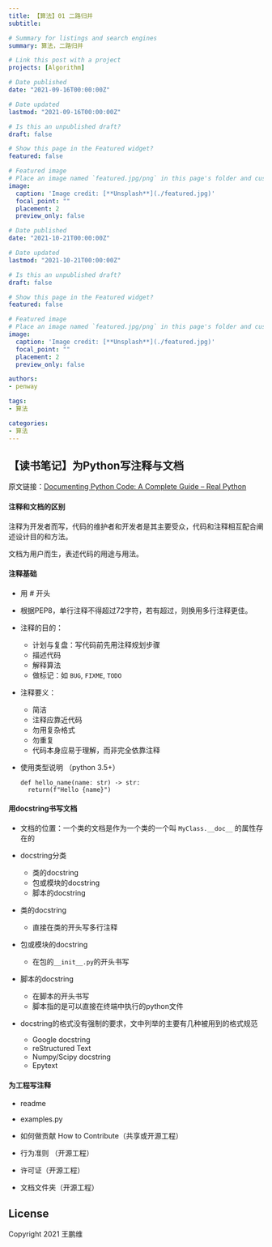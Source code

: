```yaml
---
title: 【算法】01 二路归并
subtitle: 

# Summary for listings and search engines
summary: 算法，二路归并

# Link this post with a project
projects: [Algorithm]

# Date published
date: "2021-09-16T00:00:00Z"

# Date updated
lastmod: "2021-09-16T00:00:00Z"

# Is this an unpublished draft?
draft: false

# Show this page in the Featured widget?
featured: false

# Featured image
# Place an image named `featured.jpg/png` in this page's folder and customize its options here.
image:
  caption: 'Image credit: [**Unsplash**](./featured.jpg)'
  focal_point: ""
  placement: 2
  preview_only: false

# Date published
date: "2021-10-21T00:00:00Z"

# Date updated
lastmod: "2021-10-21T00:00:00Z"

# Is this an unpublished draft?
draft: false

# Show this page in the Featured widget?
featured: false

# Featured image
# Place an image named `featured.jpg/png` in this page's folder and customize its options here.
image:
  caption: 'Image credit: [**Unsplash**](./featured.jpg)'
  focal_point: ""
  placement: 2
  preview_only: false

authors:
- penway

tags:
- 算法

categories:
- 算法
---
```

## 【读书笔记】为Python写注释与文档

原文链接：[Documenting Python Code: A Complete Guide – Real Python](https://realpython.com/documenting-python-code/)

#### 注释和文档的区别

注释为开发者而写，代码的维护者和开发者是其主要受众，代码和注释相互配合阐述设计目的和方法。

文档为用户而生，表述代码的用途与用法。

#### 注释基础

- 用 # 开头
- 根据PEP8，单行注释不得超过72字符，若有超过，则换用多行注释更佳。

- 注释的目的：
  - 计划与复盘：写代码前先用注释规划步骤
  - 描述代码
  - 解释算法
  - 做标记：如 `BUG`, `FIXME`, `TODO`
- 注释要义：
  - 简洁
  - 注释应靠近代码
  - 勿用复杂格式
  - 勿重复
  - 代码本身应易于理解，而非完全依靠注释

- 使用类型说明 （python 3.5+）

  ```
  def hello_name(name: str) -> str:
  	return(f"Hello {name}")
  ```

#### 用docstring书写文档

- 文档的位置：一个类的文档是作为一个类的一个叫 `MyClass.__doc__` 的属性存在的

- docstring分类
  - 类的docstring
  - 包或模块的docstring
  - 脚本的docstring
- 类的docstring
  - 直接在类的开头写多行注释

- 包或模块的docstring
  - 在包的`__init__.py`的开头书写
- 脚本的docstring
  - 在脚本的开头书写
  - 脚本指的是可以直接在终端中执行的python文件

- docstring的格式没有强制的要求，文中列举的主要有几种被用到的格式规范
  - Google docstring
  - reStructured Text
  - Numpy/Scipy docstring
  - Epytext

#### 为工程写注释

- readme
- examples.py
- 如何做贡献 How to Contribute（共享或开源工程）
- 行为准则 （开源工程）

- 许可证（开源工程）
- 文档文件夹（开源工程）

## License

Copyright 2021 王鹏维
